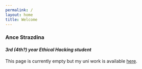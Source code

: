```yaml
---
permalink: /
layout: home
title: Welcome
---
```


### Ance Strazdina
#### *3rd (4th?) year Ethical Hacking student*
This page is currently empty but my uni work is available [here](https://antinatura.github.io/uni/).
